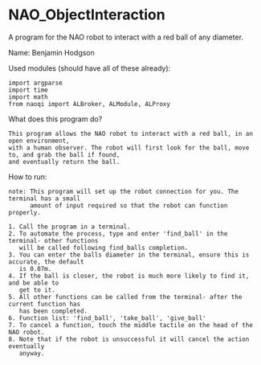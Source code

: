 # NAO_ObjectInteraction
A program for the NAO robot to interact with a red ball of any diameter.



Name: Benjamin Hodgson

Used modules (should have all of these already):

    import argparse
    import time
    import math
    from naoqi import ALBroker, ALModule, ALProxy



What does this program do?

    This program allows the NAO robot to interact with a red ball, in an open environment,
    with a human observer. The robot will first look for the ball, move to, and grab the ball if found,
    and eventually return the ball.

How to run:
    
    note: This program will set up the robot connection for you. The terminal has a small
          amount of input required so that the robot can function properly.

    1. Call the program in a terminal.
    2. To automate the process, type and enter 'find_ball' in the terminal- other functions
       will be called following find_balls completion.
    3. You can enter the balls diameter in the terminal, ensure this is accurate, the default
       is 0.07m.
    4. If the ball is closer, the robot is much more likely to find it, and be able to
       get to it.
    5. All other functions can be called from the terminal- after the current function has
       has been completed.
    6. Function list: 'find_ball', 'take_ball', 'give_ball'
    7. To cancel a function, touch the middle tactile on the head of the NAO robot.
    8. Note that if the robot is unsuccessful it will cancel the action eventually
       anyway.
    
